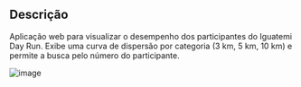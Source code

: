 ## **Descrição**  

Aplicação web para visualizar o desempenho dos participantes do Iguatemi Day Run. Exibe uma curva de dispersão por categoria (3 km, 5 km, 10 km) e permite a busca pelo número do participante.

![image](https://github.com/user-attachments/assets/42fb25dc-13d9-4816-8d94-9c10c0e71bf6)
